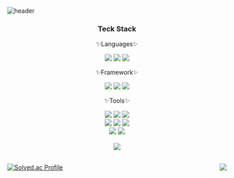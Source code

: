 ![header](https://capsule-render.vercel.app/api?type=waving&color=auto&height=300&section=header&text=bokyeong's%20github&fontSize=90)

<div align="center">
	<h3>Teck Stack</h3>
	<p>✨Languages✨</p>
	<img src="https://img.shields.io/badge/python-3776AB?style=for-the-badge&logo=python&logoColor=white" />
	<img src="https://img.shields.io/badge/C-A8B9CC?style=for-the-badge&logo=C&logoColor=white" />
	<img src="https://img.shields.io/badge/javascript-F7DF1E?style=for-the-badge&logo=javascript&logoColor=white" />
	<p>✨Framework✨</p>
	<img src="https://img.shields.io/badge/django-092E20?style=for-the-badge&logo=django&logoColor=white" />
	<img src="https://img.shields.io/badge/reactnative-61DAFB?style=for-the-badge&logo=react&logoColor=white" />
	<img src="https://img.shields.io/badge/express-000000?style=for-the-badge&logo=express&logoColor=white" />
<!-- 	<p>✨Library✨</p>
	<img src="https://img.shields.io/badge/opencv-5C3EE8?style=for-the-badge&logo=opencv&logoColor=white" />
	<img src="https://img.shields.io/badge/pandas-150458?style=for-the-badge&logo=pandas&logoColor=white" />
	<img src="https://img.shields.io/badge/eclipsemosquitto-3C5280?style=for-the-badge&logo=eclipsemosquitto&logoColor=white" /> -->
	<p>✨Tools✨</p>
	<img src="https://img.shields.io/badge/visualstudiocode-007ACC?style=for-the-badge&logo=visualstudiocode&logoColor=white" />
	<img src="https://img.shields.io/badge/pycharm-000000?style=for-the-badge&logo=pycharm&logoColor=white" />
	<img src="https://img.shields.io/badge/clion-000000?style=for-the-badge&logo=clion&logoColor=white" />
	<br>
	<img src="https://img.shields.io/badge/visualstudio-5C2D91?style=for-the-badge&logo=visualstudio&logoColor=white" />
	<img src="https://img.shields.io/badge/jupyter-F37626?style=for-the-badge&logo=jupyter&logoColor=white" />
	<img src="https://img.shields.io/badge/xcode-147EFB?style=for-the-badge&logo=xcode&logoColor=white" />
	<br>
	<img src="https://img.shields.io/badge/androidstudio-3DDC84?style=for-the-badge&logo=androidstudio&logoColor=white" />
	<img src="https://img.shields.io/badge/eclipseide-2C2255?style=for-the-badge&logo=eclipseide&logoColor=white" />
	<br><br>
	<img src="https://github-readme-stats.vercel.app/api/top-langs/?username=ym1021&layout=compact">
	<br><br>
</div>

[![Solved.ac Profile](http://mazassumnida.wtf/api/v2/generate_badge?boj=kongeee)](https://solved.ac/kongeee)
<img align="right" src="https://github-readme-stats.vercel.app/api?username=ym1021&show_icons=true">

<!-- ![footer](https://capsule-render.vercel.app/api?type=waving&color=auto&height=300&section=footer) -->

<!--
**ym1021/ym1021** is a ✨ _special_ ✨ repository because its `README.md` (this file) appears on your GitHub profile.

Here are some ideas to get you started:

- 🔭 I’m currently working on ...
- 🌱 I’m currently learning ...
- 👯 I’m looking to collaborate on ...
- 🤔 I’m looking for help with ...
- 💬 Ask me about ...
- 📫 How to reach me: ...
- 😄 Pronouns: ...
- ⚡ Fun fact: ...
-->

